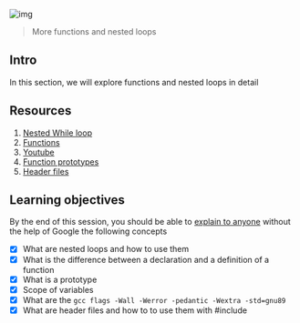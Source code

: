 ![img](https://assets.imaginablefutures.com/media/images/ALX_Logo.max-200x150.png)
>More functions and nested loops 

## Intro 
In this section, we will explore functions and nested loops in detail

## Resources 
1. [Nested While loop](https://www.youtube.com/watch?v=Z3iGeQ1gIss)
2. [Functions](https://www.tutorialspoint.com/cprogramming/c_functions.htm)
3. [Youtube](https://www.youtube.com/watch?v=qMlnFwYdqIw)
4. [Function prototypes](https://www.geeksforgeeks.org/what-is-the-purpose-of-a-function-prototype/)
5. [Header files](https://www.tutorialspoint.com/cprogramming/c_header_files.htm)

## Learning objectives

By the end of this session, you should be able to [explain to anyone](https://fs.blog/feynman-learning-technique/) without the help of Google the following concepts 

* [X] What are nested loops and how to use them
* [X] What is the difference between a declaration and a definition of a function
* [X] What is a prototype
* [X] Scope of variables
* [X] What are the ```gcc flags -Wall -Werror -pedantic -Wextra -std=gnu89```
* [X] What are header files and how to to use them with #include
